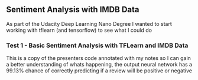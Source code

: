 ## Sentiment Analysis with IMDB Data

As part of the Udacity Deep Learning Nano Degree I wanted to start working with tflearn (and tensorflow) to see what I could do

### Test 1 - Basic Sentiment Analysis with TFLearn and IMDB Data

This is a copy of the presenters code annotated with my notes so I can gain a better understanding of whats happening, the output neural network has a 99.13% chance of correctly predicting if a review will be positive or negative
